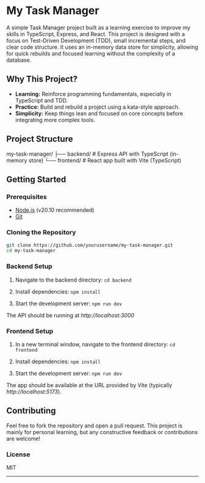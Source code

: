 # My Task Manager

A simple Task Manager project built as a learning exercise to improve my skills in TypeScript, Express, and React. This project is designed with a focus on Test-Driven Development (TDD), small incremental steps, and clear code structure. It uses an in-memory data store for simplicity, allowing for quick rebuilds and focused learning without the complexity of a database.

## Why This Project?

- **Learning:** Reinforce programming fundamentals, especially in TypeScript and TDD.
- **Practice:** Build and rebuild a project using a kata-style approach.
- **Simplicity:** Keep things lean and focused on core concepts before integrating more complex tools.

## Project Structure

my-task-manager/ 
├── backend/ # Express API with TypeScript (in-memory store) 
└── frontend/ # React app built with Vite (TypeScript)


## Getting Started

### Prerequisites

- [Node.js](https://nodejs.org/) (v20.10 recommended)
- [Git](https://git-scm.com/)

### Cloning the Repository

```bash
git clone https://github.com/yourusername/my-task-manager.git
cd my-task-manager
```

### Backend Setup

1. Navigate to the backend directory:
`cd backend`

2. Install dependencies:
`npm install`

3. Start the development server:
`npm run dev`

The API should be running at *http://localhost:3000*

### Frontend Setup

1. In a new terminal window, navigate to the frontend directory:
`cd frontend`

2. Install dependencies:
`npm install`

3. Start the development server:
`npm run dev`

The app should be available at the URL provided by Vite (typically *http://localhost:5173*).

## Contributing

Feel free to fork the repository and open a pull request. This project is mainly for personal learning, but any constructive feedback or contributions are welcome!

### License

MIT

---
